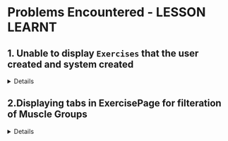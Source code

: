 # Problems Encountered - LESSON LEARNT

## 1. Unable to display `Exercises` that the user created and system created

<details>

```js
const [exercises, setExercises] = useState([]);
const { getJwt } = useJwt();

// so i need to get the exercise from the database that the user create based on their id and the system created.
const getExercise = async () => {
  try {
    const apiUrl = import.meta.env.VITE_API_URL;
    const token = getJwt();
    console.log(token);
    const response = await axios.get(apiUrl + "/api/users/exercise/", {
      headers: {
        Authorization: `Bearer ${token}`,
      },
    });
    setExercises(response.data);
    console.log(response);
  } catch (e) {
    console.error(e);
  }
};
useEffect(() => {
  getExercise();
}, []);
```

### Why `useEffect()` for getExercise ?

- Anything that doesn't belong to react will need to use useEffect,
  it only runs once when the page render due to the `useEffect... ,[]]`

### why not setExercise.map?

- useState create a empty array
- when setExercise(response.data), this wil trigger a re-render
- when this re-render, exercise will have the data from setExerise(response.data)
- and thus we can map thru exercise

</details>

## 2.Displaying tabs in ExercisePage for filteration of Muscle Groups

<details>

- Instead of having onClick for each of the tabs `ALL`,`CORE`,`ARMS`,`LEGS`
- we can use one onClick and map thru to render whichever user clicks.
- `useState(['all'])` -> it shows 'all' first when first render as initial value.

```js
    const groups = ["all", "core", "arms", "legs"];
```

- we need to create the tabs here into an array WHY? 
- instead of writing 4 buttons for each. we can later on use .map to map thru the array as a key value and generate the buttons.
```js
{groups.map((g) => (
    <button
      key={g}
      type="button"
      onClick={() => setActivitiesGroup(g)}
      className={
        isActivitiesgroup === g
          ? "font-bold text-[#282828] uppercase"
          : "text-gray-500 hover:text-[#111827] uppercase"
      }>- {g}
    </button>
  ));
}
```
- `isActivitiesG === g ?` if it's true we gave the `className = font-bold... uppercase` if false then `text-gray-500 hover:text-[#111827] uppercase`
- map thru the array of `groups =['all','core','arms','legs']` , initialvalue will be `'all'` since i called it at the top when `useState('all')`
- by default it will show the `ALL` tab first. 
- so `onClick => setActivitiesGroup(g)` we change the value and re-render after it trigger again . 
- so say we click on `CORE` tab, `setAcitivitesGroup(g)` value will change to `setAcitivitesGroup('core')`.
- and then it passed it value to `isActivitiesGroup` and thus `isActivitiesGroup === g   //('g = core')` 
- thus `CORE` tab will be  `className="font-bold text-[#282828] uppercase"` while the rest of `ALL,ARMS,LEGS` will be `"text-gray-500 hover:text-[#111827] uppercase"`



</details>
